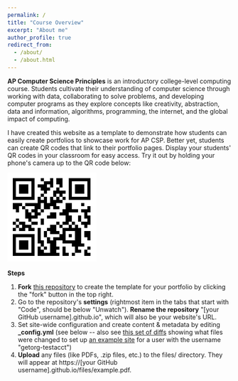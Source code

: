 ```yaml
---
permalink: /
title: "Course Overview"
excerpt: "About me"
author_profile: true
redirect_from: 
  - /about/
  - /about.html
---
```


<b>AP Computer Science Principles</b> is an introductory college-level computing course. Students cultivate their understanding of computer science through working with data, collaborating to solve problems, and developing computer programs as they explore concepts like creativity, abstraction, data and information, algorithms, programming, the internet, and the global impact of computing.

I have created this website as a template to demonstrate how students can easily create portfolios to showcase work for AP CSP. Better yet, students can create QR codes that link to their portfolio pages. Display your students' QR codes in your classroom for easy access. Try it out by holding your phone's camera up to the QR code below:

![Everett QR Code](/images/eneaQR.png)

<b> Steps </b>
1. <b>Fork</b> [this repository](https://github.com/CodeCSMB/codecsmb.github.io)  to create the template for your portfolio by clicking the "fork" button in the top right.
2. Go to the repository's <b>settings</b> (rightmost item in the tabs that start with "Code", should be below "Unwatch"). <b>Rename the repository</b> "[your GitHub username].github.io", which will also be your website's URL.
3. Set site-wide configuration and create content & metadata by editing <b>_config.yml</b> (see below -- also see [this set of diffs](http://archive.is/3TPas) showing what files were changed to set up [an example site](https://getorg-testacct.github.io) for a user with the username "getorg-testacct")
4. <b>Upload</b> any files (like PDFs, .zip files, etc.) to the files/ directory. They will appear at https://[your GitHub username].github.io/files/example.pdf.  

